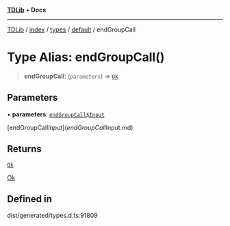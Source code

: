 [**TDLib**](../../../../../../README.md) • **Docs**

***

[TDLib](../../../../../../modules.md) / [index](../../../../../README.md) / [types](../../../README.md) / [default](../README.md) / endGroupCall

# Type Alias: endGroupCall()

> **endGroupCall**: (`parameters`) => [`Ok`](Ok.md)

## Parameters

• **parameters**: [`endGroupCall$Input`](endGroupCall$Input.md)

[endGroupCall$Input](endGroupCall$Input.md)

## Returns

[`Ok`](Ok.md)

[Ok](Ok.md)

## Defined in

dist/generated/types.d.ts:91809
